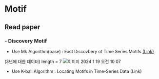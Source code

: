 # Motif
## Read paper
### - Discovery Motif
- Use Mk Algorithm(base) : Exct Discovbery of Time Series Motifs [(Link)](http://alumni.cs.ucr.edu/~mueen/pdf/EM.pdf)

(3년에 대한 데이터) length = 7
![이미지 2024  1  19  오전 10 07](https://github.com/vsgyou/Motif/assets/105686490/ed73bbcb-4b51-40ff-91fe-543a682180ac)

- Use K-ball Algorithm : Locating Motifs in Time-Series Data (Link)
